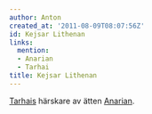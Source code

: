 ```yaml
---
author: Anton
created_at: '2011-08-09T08:07:56Z'
id: Kejsar Lithenan
links:
  mention:
  - Anarian
  - Tarhai
title: Kejsar Lithenan
---
```


[Tarhais] härskare av ätten [Anarian].

  [Tarhais]: Tarhai
  [Anarian]: Anarian

